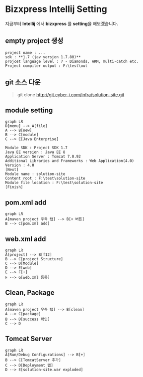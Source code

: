 # Bizxpress Intellij Setting

지금부터 **Intellij** 에서 **bizxpress** 를 **setting**을 해보겠습니다.

##  empty project 생성

	project name : ...
	sdk : **1.7 (jav version 1.7.80)**
	projcet language level : 7 - Diamonds, ARM, multi-catch etc.
	Project compiler output : F:\test\out

## git 소스 다운

> git clone http://git.cyber-i.com/infra/solution-site.git

## module setting

```mermaid
graph LR
D[menu] --> A[file]
A --> B[new]
B --> C[module]
C --> E[Java Enterprise]
```
    Module SDK : Project SDK 1.7
    Java EE version : Java EE 8
    Application Server : Tomcat 7.0.92
    Additional Libraries and Frameworks : Web Application(4.0)
    Version : 4.0
    [Next]
    Module name : solution-site
    Content root : F:\test\solution-site
    Module file location : F:\test\solution-site
    [Finish]

## pom.xml add

```mermaid
graph LR
A[maven project 우측 탭] --> B[+ 버튼]
B --> C[pom.xml add]
```

## web.xml add

```mermaid
graph LR
A[project] --> B[f12]
B --> C[project Structure]
C --> D[Module]
D --> E[web]
E --> F[+]
F --> G[web.xml 등록]
```

## Clean, Package

```mermaid
graph LR
A[maven project 우측 탭] --> B[clean]
A --> C[package]
B --> D[success 확인]
C --> D
```


## Tomcat Server


```mermaid
graph LR
A[Run/Debug Configurations] --> B[+]
B --> C[TomcatServer 추가]
C --> D[Deployment 탭]
D --> E[solution-site.war exploded]
```
<!--stackedit_data:
eyJoaXN0b3J5IjpbLTIxMDE5NzM5MjUsLTc3NDc5MzY3Nl19
-->